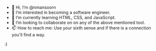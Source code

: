 - 👋 Hi, I’m @nmansoorn
- 👀 I’m interested in becoming a software engineer.
- 🌱 I’m currently learning HTML, CSS, and JavaScript.
- 💞️ I’m looking to collaborate on on any of the above mentioned tool.
- 📫 How to reach me: Use your sixth sense and if there is a connection you'll find a way.

:)
